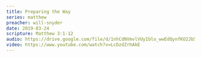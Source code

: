 ```yaml
---
title: Preparing the Way
series: matthew
preacher: will-snyder
date: 2019-03-24
scripture: Matthew 3:1-12
audio: https://drive.google.com/file/d/1nhCdNVmvlVUyIblo_wwEdQynfKO2Jb5Y/view
video: https://www.youtube.com/watch?v=LcDzdZrhAkE
---
```

